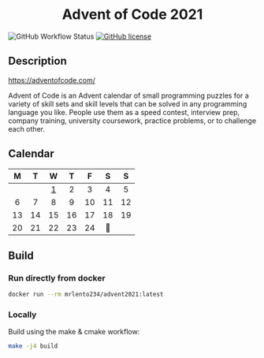 <div align="center">    

# Advent of Code 2021

</div>

![GitHub Workflow Status](https://img.shields.io/github/workflow/status/lento234/advent2021/CMake)
[![GitHub license](https://img.shields.io/github/license/lento234/advent2021?color=blue)](https://github.com/lento234/advent2021/blob/main/LICENSE)

## Description

https://adventofcode.com/

Advent of Code is an Advent calendar of small programming puzzles for a variety of skill sets and skill levels that can be solved in any programming language you like. People use them as a speed contest, interview prep, company training, university coursework, practice problems, or to challenge each other. 

## Calendar

|   M   |   T   |      W      |   T   |   F   |   S   |   S   |
| :---: | :---: | :---------: | :---: | :---: | :---: | :---: |
|       |       | [1](day/01) |   2   |   3   |   4   |   5   |
|   6   |   7   |      8      |   9   |  10   |  11   |  12   |
|  13   |  14   |     15      |  16   |  17   |  18   |  19   |
|  20   |  21   |     22      |  23   |  24   |   🎁  |       |

## Build 

### Run directly from docker

```bash
docker run --rm mrlento234/advent2021:latest
```

### Locally

Build using the make & cmake workflow:

```bash
make -j4 build
```

